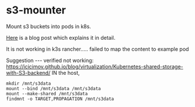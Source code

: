 # s3-mounter

Mount s3 buckets into pods in k8s.

[Here](https://blog.meain.io/2020/mounting-s3-bucket-kube/) is a blog post which explains it in detail.

It is not working in k3s rancher.....
failed to map the content to example pod

Suggestion --- verified not working:
https://icicimov.github.io/blog/virtualization/Kubernetes-shared-storage-with-S3-backend/
IN the host,
```
mkdir /mnt/s3data
mount --bind /mnt/s3data /mnt/s3data
mount --make-shared /mnt/s3data
findmnt -o TARGET,PROPAGATION /mnt/s3data
```